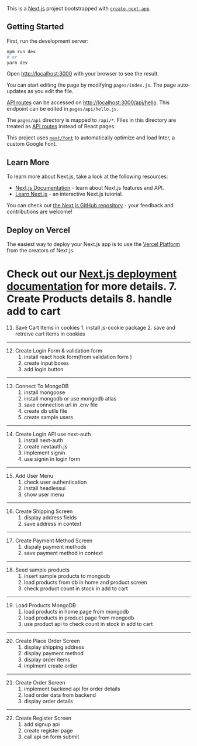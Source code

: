 This is a [Next.js](https://nextjs.org/) project bootstrapped with [`create-next-app`](https://github.com/vercel/next.js/tree/canary/packages/create-next-app).

## Getting Started

First, run the development server:

```bash
npm run dev
# or
yarn dev
```

Open [http://localhost:3000](http://localhost:3000) with your browser to see the result.

You can start editing the page by modifying `pages/index.js`. The page auto-updates as you edit the file.

[API routes](https://nextjs.org/docs/api-routes/introduction) can be accessed on [http://localhost:3000/api/hello](http://localhost:3000/api/hello). This endpoint can be edited in `pages/api/hello.js`.

The `pages/api` directory is mapped to `/api/*`. Files in this directory are treated as [API routes](https://nextjs.org/docs/api-routes/introduction) instead of React pages.

This project uses [`next/font`](https://nextjs.org/docs/basic-features/font-optimization) to automatically optimize and load Inter, a custom Google Font.

## Learn More

To learn more about Next.js, take a look at the following resources:

- [Next.js Documentation](https://nextjs.org/docs) - learn about Next.js features and API.
- [Learn Next.js](https://nextjs.org/learn) - an interactive Next.js tutorial.

You can check out [the Next.js GitHub repository](https://github.com/vercel/next.js/) - your feedback and contributions are welcome!

## Deploy on Vercel

The easiest way to deploy your Next.js app is to use the [Vercel Platform](https://vercel.com/new?utm_medium=default-template&filter=next.js&utm_source=create-next-app&utm_campaign=create-next-app-readme) from the creators of Next.js.

# Check out our [Next.js deployment documentation](https://nextjs.org/docs/deployment) for more details. 7. Create Products details 8. handle add to cart

11. Save Cart Items in cookies 1. install js-cookie package 2. save and retreive cart items in cookies

---

12. Create Login Form & validation form
    1. install react hook form(from validation form )
    2. create input boxes
    3. add login button

---

13. Connect To MongoDB
    1. install mongoose
    2. install mongodb or use mongodb atlas
    3. save connection url in .env file
    4. create db utils file
    5. create sample users

---

14. Create Login API use next-auth
    1. install next-auth
    2. create nextauth.js
    3. implement signin
    4. use signin in login form

---

15. Add User Menu
    1. check user authentication
    2. install headlessui
    3. show user menu

---

16. Create Shipping Screen
    1. display address fields
    2. save address in context

---

17. Create Payment Method Screen
    1. dispaly payment methods
    2. save payment method in context

---

18. Seed sample products
    1. insert sample products to mongodb
    2. load products from db in home and product screen
    3. check product count in stock in add to cart

---

19. Load Products MongoDB
    1. load products in home page from mongodb
    2. load products in product page from mongodb
    3. use product api to check count in stock in add to cart

---

20. Create Place Order Screen
    1. display shipping address
    2. display payment method
    3. display order items
    4. implment create order

---

21. Create Order Screen
    1. implement backend api for order details
    2. load order data from backend
    3. display order details

---

22. Create Register Screen
    1. add signup api
    2. create register page
    3. call api on form submit
